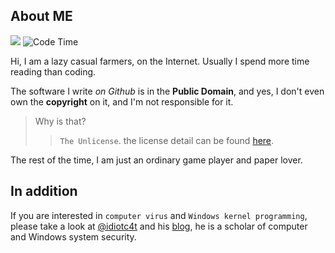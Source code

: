 
## About ME

[![](https://img.shields.io/discord/828070178897133638)](https://discord.gg/wwZyJ3Etwt)
![Code Time](https://img.shields.io/endpoint?style=social&url=https://codetime-api.datreks.com/badge/1465?logoColor=dark%26project=%26recentMS=1296000000%26showProject=false)

Hi, I am a lazy casual farmers, on the Internet. 
Usually I spend more time reading than coding.

The software I write *on Github* is in the **Public Domain**, and yes, I don't even own the **copyright** on it, and I'm not responsible for it. 

> Why is that?
> 
> > `The Unlicense`. the license detail can be found [here](https://unlicense.org/).

The rest of the time, I am just an ordinary game player and paper lover.

## In addition


If you are interested in `computer virus` and `Windows kernel programming`, please take a look at [@idiotc4t](https://github.com/idiotc4t) and his [blog](https://idiotc4t.gitbook.io/), he is a scholar of computer and Windows system security.

